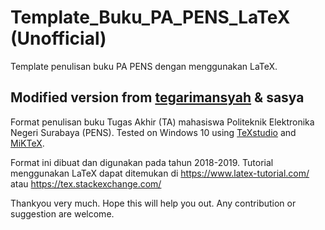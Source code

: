 # Template_Buku_PA_PENS_LaTeX (Unofficial)
Template penulisan buku PA PENS dengan menggunakan LaTeX.

## Modified version from [tegarimansyah](https://github.com/tegarimansyah/buku_pa_pens_latex) & sasya
Format penulisan buku Tugas Akhir (TA) mahasiswa Politeknik Elektronika Negeri Surabaya (PENS). Tested on Windows 10 using [TeXstudio](https://www.texstudio.org/) and [MiKTeX](https://miktex.org/).

Format ini dibuat dan digunakan pada tahun 2018-2019. Tutorial menggunakan LaTeX dapat ditemukan di https://www.latex-tutorial.com/ atau https://tex.stackexchange.com/

Thankyou very much. Hope this will help you out. Any contribution or suggestion are welcome.
